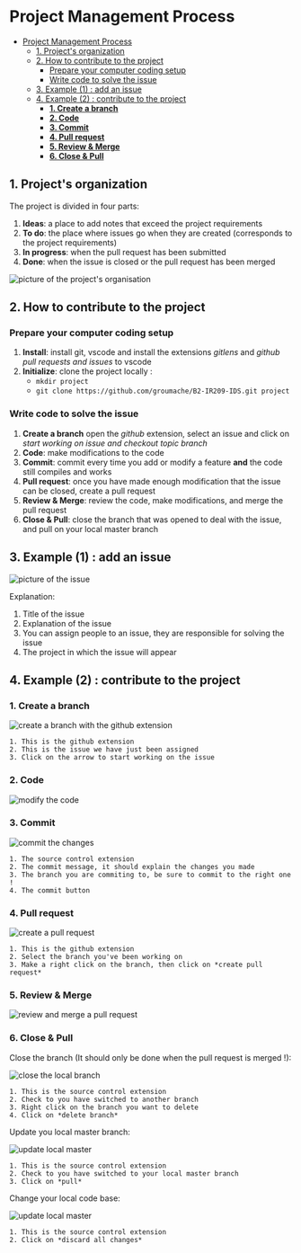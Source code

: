 
# Project Management Process

- [Project Management Process](#project-management-process)
  - [1. Project's organization](#1-projects-organization)
  - [2. How to contribute to the project](#2-how-to-contribute-to-the-project)
    - [Prepare your computer coding setup](#prepare-your-computer-coding-setup)
    - [Write code to solve the issue](#write-code-to-solve-the-issue)
  - [3. Example (1) : add an issue](#3-example-1--add-an-issue)
  - [4. Example (2) : contribute to the project](#4-example-2--contribute-to-the-project)
    - [**1. Create a branch**](#1-create-a-branch)
    - [**2. Code**](#2-code)
    - [**3. Commit**](#3-commit)
    - [**4. Pull request**](#4-pull-request)
    - [**5. Review & Merge**](#5-review--merge)
    - [**6. Close & Pull**](#6-close--pull)

## 1. Project's organization

The project is divided in four parts:

1. **Ideas**: a place to add notes that exceed the project requirements
2. **To do**: the place where issues go when they are created (corresponds to the project requirements)
3. **In progress**: when the pull request has been submitted
4. **Done**: when the issue is closed or the pull request has been merged

![picture of the project's organisation](./images/project-1.PNG)

## 2. How to contribute to the project

### Prepare your computer coding setup

1. **Install**: install git, vscode and install the extensions *gitlens* and *github pull requests and issues* to vscode
2. **Initialize**: clone the project locally :
    - `mkdir project`
    - `git clone https://github.com/groumache/B2-IR209-IDS.git project`

### Write code to solve the issue

1. **Create a branch** open the *github* extension, select an issue and click on *start working on issue and checkout topic branch*
2. **Code**: make modifications to the code
3. **Commit**: commit every time you add or modify a feature **and** the code still compiles and works
4. **Pull request**: once you have made enough modification that the issue can be closed, create a pull request
5. **Review & Merge**: review the code, make modifications, and merge the pull request
6. **Close & Pull**: close the branch that was opened to deal with the issue, and pull on your local master branch

## 3. Example (1) : add an issue

![picture of the issue](./images/issue-1.PNG)

Explanation:

1. Title of the issue
2. Explanation of the issue
3. You can assign people to an issue, they are responsible for solving the issue
4. The project in which the issue will appear

## 4. Example (2) : contribute to the project

### **1. Create a branch**

![create a branch with the github extension](./images/create-a-branch-1.PNG)

    1. This is the github extension
    2. This is the issue we have just been assigned
    3. Click on the arrow to start working on the issue

### **2. Code**

![modify the code](./images/code-1.PNG)

### **3. Commit**

![commit the changes](./images/commit-1.PNG)

    1. The source control extension
    2. The commit message, it should explain the changes you made
    3. The branch you are commiting to, be sure to commit to the right one !
    4. The commit button

### **4. Pull request**

![create a pull request](./images/pull-request-1.PNG)

    1. This is the github extension
    2. Select the branch you've been working on
    3. Make a right click on the branch, then click on *create pull request*

### **5. Review & Merge**

![review and merge a pull request](./images/review-merge-1.PNG)

### **6. Close & Pull**

Close the branch (It should only be done when the pull request is merged !):

![close the local branch](./images/close-branch-1.PNG)

    1. This is the source control extension
    2. Check to you have switched to another branch
    3. Right click on the branch you want to delete
    4. Click on *delete branch*

Update you local master branch:

![update local master](./images/update-local-master-1.PNG)

    1. This is the source control extension
    2. Check to you have switched to your local master branch
    3. Click on *pull*

Change your local code base:

![update local master](./images/update-local-master-2.PNG)

    1. This is the source control extension
    2. Click on *discard all changes*
